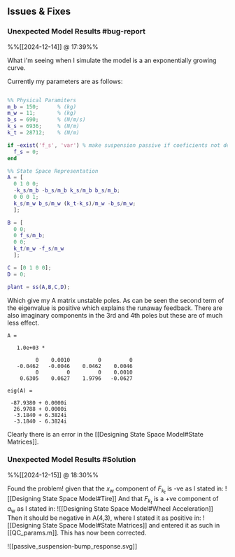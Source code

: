 
## Issues & Fixes

### Unexpected Model Results #bug-report 
%%[[2024-12-14]] @ 17:39%%

What i'm seeing when I simulate the model is a an exponentially growing curve.

Currently my parameters are as follows:

```matlab title="QC_params.m"

%% Physical Paramiters
m_b = 150;      % (kg)
m_w = 11;       % (kg)
b_s = 690;      % (N/m/s)
k_s = 6936;     % (N/m)
k_t = 28712;    % (N/m)

if ~exist('f_s', 'var') % make suspension passive if coeficients not defined
  f_s = 0;
end

%% State Space Representation
A = [
  0 1 0 0;
  -k_s/m_b -b_s/m_b k_s/m_b b_s/m_b;
  0 0 0 1;
  k_s/m_w b_s/m_w (k_t-k_s)/m_w -b_s/m_w;
  ];

B = [
  0 0;
  0 f_s/m_b;
  0 0;
  k_t/m_w -f_s/m_w
  ];

C = [0 1 0 0];
D = 0;

plant = ss(A,B,C,D);

```

Which give my A matrix unstable poles. As can be seen the second term of the eigenvalue is positive which explains the runaway feedback. There are also imaginary components in the 3rd and 4th poles but these are of much less effect.

```
A =

   1.0e+03 *

         0    0.0010         0         0
   -0.0462   -0.0046    0.0462    0.0046
         0         0         0    0.0010
    0.6305    0.0627    1.9796   -0.0627

eig(A) =

 -87.9380 + 0.0000i
  26.9788 + 0.0000i
  -3.1840 + 6.3824i
  -3.1840 - 6.3824i
```

Clearly there is an error in the [[Designing State Space Model#State Matrices]]. 

### Unexpected Model Results #Solution
%%[[2024-12-15]] @ 18:30%%

Found the problem! given that the $x_{\text{w}}$ component of $F_{k_{t}}$ is -ve as I stated in: ![[Designing State Space Model#Tire]]
And that $F_{k_{t}}$ is a +ve component of $a_{\text{w}}$ as I stated in: ![[Designing State Space Model#Wheel Acceleration]]
Then it should be negative in A(4,3), where I stated it as positive in: ![[Designing State Space Model#State Matrices]] and entered it as such in [[QC_params.m]]. This has now been corrected.

![[passive_suspension-bump_response.svg]]
